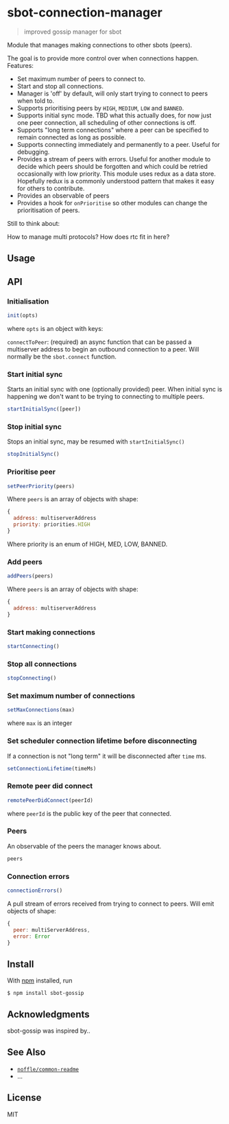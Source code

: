 # sbot-connection-manager

> improved gossip manager for sbot

Module that manages making connections to other sbots (peers).

The goal is to provide more control over when connections happen.
Features:
- Set maximum number of peers to connect to.
- Start and stop all connections. 
- Manager is 'off' by default, will only start trying to connect to peers when told to.
- Supports prioritising peers by `HIGH`, `MEDIUM`, `LOW` and `BANNED`.
- Supports initial sync mode. TBD what this actually does, for now just one peer connection, all scheduling of other connections is off.
- Supports "long term connections" where a peer can be specified to remain connected as long as possible.
- Supports connecting immediately and permanently to a peer. Useful for debugging. 
- Provides a stream of peers with errors. Useful for another module to decide which peers should be forgotten and which could be retried occasionally with low priority.
This module uses redux as a data store. Hopefully redux is a commonly understood pattern that makes it easy for others to contribute.
- Provides an observable of peers
- Provides a hook for `onPrioritise` so other modules can change the prioritisation of peers.

Still to think about:

How to manage multi protocols? How does rtc fit in here?

## Usage

## API

### Initialisation

```js
init(opts)
```

where `opts` is an object with keys:

`connectToPeer`: (required) an async function that can be passed a multiserver address to begin an outbound connection to a peer. Will normally be the `sbot.connect` function.

### Start initial sync

Starts an initial sync with one (optionally provided) peer.
When initial sync is happening we don't want to be trying to connecting to multiple peers.

```js
startInitialSync([peer])
```

### Stop initial sync

Stops an initial sync, may be resumed with `startInitialSync()`

```js
stopInitialSync()
```

### Prioritise peer

```js
setPeerPriority(peers)
```
Where `peers` is an array of objects with shape:
```js
{
  address: multiserverAddress 
  priority: priorities.HIGH
}
```
Where priority is an enum of HIGH, MED, LOW, BANNED.

### Add peers

```js
addPeers(peers)
```
Where `peers` is an array of objects with shape:
```js
{
  address: multiserverAddress 
}  
```

### Start making connections 

```js
startConnecting()
```

### Stop all connections 

```js
stopConnecting()
```

### Set maximum number of connections 

```js
setMaxConnections(max)
```
where `max` is an integer

### Set scheduler connection lifetime before disconnecting

If a connection is not "long term" it will be disconnected after `time` ms.
```js
setConnectionLifetime(timeMs)
```
### Remote peer did connect

```js
remotePeerDidConnect(peerId)
```

where `peerId` is the public key of the peer that connected.

### Peers

An observable of the peers the manager knows about.

```js
peers
```

### Connection errors

```js
connectionErrors()
```
A pull stream of errors received from trying to connect to peers. Will emit objects of shape:

```js
{
  peer: multiServerAddress,
  error: Error
}
```

## Install

With [npm](https://npmjs.org/) installed, run

```
$ npm install sbot-gossip
```

## Acknowledgments

sbot-gossip was inspired by..

## See Also

- [`noffle/common-readme`](https://github.com/noffle/common-readme)
- ...

## License

MIT

